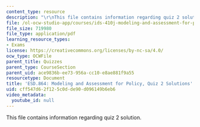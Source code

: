 ```yaml
---
content_type: resource
description: "\r\nThis file contains information regarding quiz 2 solution."
file: /ol-ocw-studio-app/courses/ids-410j-modeling-and-assessment-for-policy-spring-2013/cff547d62f125c0dde90d096149b6eb6_MITESD_864S13_Quiz2_Sol.pdf
file_size: 719980
file_type: application/pdf
learning_resource_types:
- Exams
license: https://creativecommons.org/licenses/by-nc-sa/4.0/
ocw_type: OCWFile
parent_title: Quizzes
parent_type: CourseSection
parent_uid: ace9836b-ee73-956a-cc10-e8ae881f9a55
resourcetype: Document
title: 'ESD.864: Modeling and Assessment for Policy, Quiz 2 Solutions'
uid: cff547d6-2f12-5c0d-de90-d096149b6eb6
video_metadata:
  youtube_id: null
---
```


This file contains information regarding quiz 2 solution.